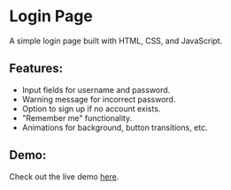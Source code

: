 # Login Page

A simple login page built with HTML, CSS, and JavaScript.

## Features:
- Input fields for username and password.
- Warning message for incorrect password.
- Option to sign up if no account exists.
- "Remember me" functionality.
- Animations for background, button transitions, etc.

## Demo:
Check out the live demo [here](https://Trung4n.github.io/Login-Signup-UI/login.html).
